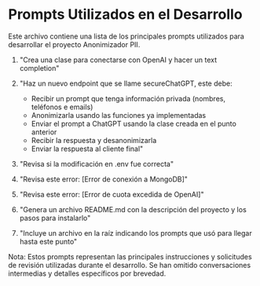 # Prompts Utilizados en el Desarrollo

Este archivo contiene una lista de los principales prompts utilizados para desarrollar el proyecto Anonimizador PII.

1. "Crea una clase para conectarse con OpenAI y hacer un text completion"

2. "Haz un nuevo endpoint que se llame secureChatGPT, este debe:
   - Recibir un prompt que tenga información privada (nombres, teléfonos e emails)
   - Anonimizarla usando las funciones ya implementadas
   - Enviar el prompt a ChatGPT usando la clase creada en el punto anterior
   - Recibir la respuesta y desanonimizarla
   - Enviar la respuesta al cliente final"

3. "Revisa si la modificación en .env fue correcta"

4. "Revisa este error: [Error de conexión a MongoDB]"

5. "Revisa este error: [Error de cuota excedida de OpenAI]"

6. "Genera un archivo README.md con la descripción del proyecto y los pasos para instalarlo"

7. "Incluye un archivo en la raíz indicando los prompts que usó para llegar hasta este punto"

Nota: Estos prompts representan las principales instrucciones y solicitudes de revisión utilizadas durante el desarrollo. Se han omitido conversaciones intermedias y detalles específicos por brevedad.